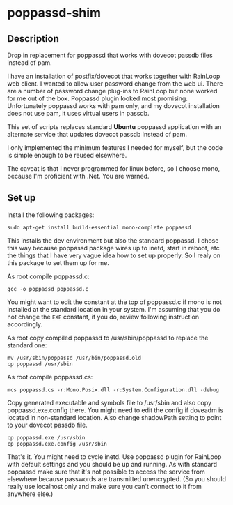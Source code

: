 # poppassd-shim
## Description
Drop in replacement for poppassd that works with dovecot passdb files instead of pam.

I have an installation of postfix/dovecot that works together with RainLoop web client. I wanted to allow user password change from the web ui. There are a number of password change plug-ins to RainLoop but none worked for me out of the box. Poppassd plugin looked most promising. Unfortunately poppassd works with pam only, and my dovecot installation does not use pam, it uses virtual users in passdb.

This set of scripts replaces standard **Ubuntu** poppassd application with an alternate service that updates dovecot passdb instead of pam.

I only implemented the minimum features I needed for myself, but the code is simple enough to be reused elsewhere.

The caveat is that I never programmed for linux before, so I choose mono, because I'm proficient with .Net. You are warned.

## Set up
Install the following packages:
```
sudo apt-get install build-essential mono-complete poppassd
```
This installs the dev environment but also the standard poppassd. I chose this way because poppassd package wires up to inetd, start in reboot, etc the things that I have very vague idea how to set up properly. So I realy on this package to set them up for me.

As root compile poppassd.c:
```
gcc -o poppassd poppassd.c
```
You might want to edit the constant at the top of poppassd.c if mono is not installed at the standard location in your system. I'm assuming that you do not change the `EXE` constant, if you do, review following instruction accordingly.

As root copy compiled poppassd to /usr/sbin/poppassd to replace the standard one:
```
mv /usr/sbin/poppassd /usr/bin/poppassd.old
cp poppassd /usr/sbin
```

As root compile poppassd.cs:
```
mcs poppassd.cs -r:Mono.Posix.dll -r:System.Configuration.dll -debug
```
Copy generated executable and symbols file to /usr/sbin and also copy poppassd.exe.config there. You might need to edit the config if doveadm is located in non-standard location. Also change shadowPath setting to point to your dovecot passdb file.
```
cp poppassd.exe /usr/sbin
cp poppassd.exe.config /usr/sbin
```
That's it. You might need to cycle inetd. Use poppassd plugin for RainLoop with default settings and you should be up and running. As with standard poppassd make sure that it's not possible to access the service from elsewhere because passwords are transmitted unencrypted. (So you should really use localhost only and make sure you can't connect to it from anywhere else.)
